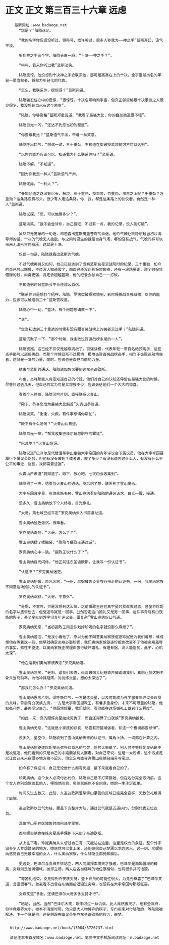 # 正文 正文 第三百三十六章 远虑
        最新网址：www.badaoge.net
          “您是？”陆隐迷茫。
      
          “我的名字你应该没听过，但称号，或许听过，很多人称我为——神之手”蓝斯开口，语气平淡。
      
          听到神之手三个字，陆隐头皮一麻，“十决——神之手？”。
      
          “呵呵，看来你听过我”蓝斯淡笑。
      
          陆隐震惊，他没想到十决神之手会联系他，那可是高高在上的十决，全宇宙最出名的年轻一辈当权者，将权力年轻化的代表。
      
          “怎么，我联系你，很惊讶？”蓝斯问道。
      
          陆隐强忍住心中的震惊，“很惊讶，十决名号响彻宇宙，但真正够资格跟十决攀谈之人很少很少，我没想到自己有这个荣幸”。
      
          “陆隐，你够资格”蓝斯郑重说道，“我看了最强大比，你的叠加劲道很不错”。
      
          陆隐目光一闪，“还达不到您当初的程度”。
      
          “你要跟我比？”蓝斯语气平淡，带着一丝笑意。
      
          陆隐呼出口气，“想试一试，三十重劲，不知道在突破探索境前可不可以达到”。
      
          “以你的能力应该可以，知道我为什么联系你吗？”蓝斯道。
      
          陆隐不解，“不知道”。
      
          “因为你我是一种人”蓝斯语气严肃。
      
          陆隐诧异，“一种人？”。
      
          “叠加劲道之路没有尽头，极境，三十重劲，探索境，百重劲，那再之上呢？千重劲？万重劲？这条路没有尽头，很少有人走这条路，你，我，都是这条路上的佼佼者，自然是一种人”蓝斯道。
      
          陆隐试探，“您，可以施展多少？”。
      
          蓝斯淡笑，“我不会告诉你，自己猜吧，不过有一点，我的记录，没人能打破”。
      
          虽然只是简单的一句话，却透露出蓝斯掩盖苍穹的自信，他的气魄让陆隐想起当初沙海导师的话，十决的气魄无人能敌，与之同时诞生的就是自身气场，哪怕没有战气，气魄同样可以带来无法形容的威压，这就是十决。
      
          仅仅一句话，陆隐就看出蓝斯的气魄。
      
          不过气魄再强又如何，自己已经达到了当初蓝斯在星空战院时的纪录，三十重劲，如今的自己可以施展，不过没人知道罢了，而自己还没达到极境巅峰，还有一段路要走，那个时候凭借赚的钱，肉身更强，肯定会超越蓝斯，他的纪录会被自己一一打破。
      
          不知道到时候蓝斯会不会还那么自信。
      
          “联系你只是想打个招呼，陆隐，尽快突破探索境吧，到时候挑战百强战榜，以你的能力，应该可以触碰前二十”蓝斯赞叹道。
      
          陆隐心中一动，“蓝决，有个问题想请教一下”。
      
          “说”。
      
          “您当初达到三十重劲的时候有没有跟百强战榜上的强者交过手？”陆隐问道。
      
          蓝斯沉默了一下，“那个时候，我击败过百强战榜末尾的一人”。
      
          陆隐震撼，这已经不仅仅是越级挑战了，百强战榜，代表年轻一辈百名绝顶高手，这些高手都可以越级挑战，而那个时候蓝斯不过极境，极境击败百强战榜高手，相当于击败巡航境强者，这就是十决的力量，同时，应该也是自己目前的力量。
      
          结束与蓝斯的通话，陆隐越加急切要到达东圣迪欧斯。
      
          布幽，炎峰那些人肯定知道自己的行踪，他们对自己的认知还停留在最强大比的时候，尽管只过去几天，但自己的实力可是又增强不少，应该会给他们一个大大的惊喜。
      
          看着个人终端，陆隐沉吟片刻，直接联系火青山。
      
          “殿下，恭喜您成为最强大比魁首”火青山恭贺道。
      
          陆隐淡笑，“谢谢，火叔，有件事想请你帮忙”。
      
          “殿下有什么吩咐？”火青山认真道。
      
          陆隐目光一寒，“帮我收集巴泽尔玩忽职守的罪证”。
      
          “巴泽尔？”火青山惊讶。
      
          陆隐说道“巴泽尔是代替温蒂宇山坐镇大宇帝国的青年评议会下属议员，他在大宇帝国要履行下属议员职务，但他有没有做到？或者说，做了多少？有没有迫害过什么人，有没有什么不公平的事迹，这些，我都需要证据”。
      
          火青山严肃道“我知道了，殿下，放心吧，七天内会收集到”。
      
          陆隐恩了一声，结束与火青山的通话，随后想了想，联系到了雪山奥纳。
      
          大宇帝国真宇星，奥纳家族书房，雪山奥纳看到陆隐的通讯请求，目光一震，接通。
      
          没多久，雪山奥纳放下个人终端，目光挣扎。
      
          “大哥，第七域已经平定”罗克奥纳步入书房激动道。
      
          雪山奥纳脸色低沉，很难看。
      
          罗克奥纳奇怪，“大哥，怎么了？”。
      
          雪山奥纳揉了揉脑袋，“刚刚与摄政王通过话”。
      
          罗克奥纳心中一跳，“摄政王说什么了？”。
      
          雪山奥纳目光闪烁，“他正前往东圣迪欧斯，让我写一份认证书”。
      
          “认证书？”罗克奥纳迷茫。
      
          雪山奥纳抬眼，目光冰寒，“一份，珍妮被炼炎星强行带走的认证书，一份，我奥纳家族不同意这场婚礼的认证书”。
      
          罗克奥纳沉默，“大哥，不意外”。
      
          “是啊，不意外，只是没想到这么快，之前摄政王还在真宇星时我就表过态，甚至将珍妮的名字从族谱划去，但驱逐珍妮是一回事，公然否定这门婚礼又是另一回事，这件事背后有白夜族的影子，甚至牵扯到外宇宙青年评议会，很复杂”雪山奥纳叹口气道。
      
          罗克奥纳无奈，“当初摄政王同意你划掉珍妮的名字就没那么麻烦了”。
      
          雪山奥纳苦涩，“是我小看他了，原以为他不同意奥纳家族驱逐珍妮是为我们着想，谁成想他在等着这一刻，他早就确定炎峰必娶珍妮，我们奥纳家族驱逐珍妮也改变不了他被炎峰羞辱的事实，索性不驱逐，以奥纳家族正规理由强行破坏婚礼，有理有据，没人能阻扰，此子，心机太深”。
      
          “他在逼我们奥纳家族表态”罗克奥纳道。
      
          雪山奥纳冷笑，“是啊，逼我们表态，借着最强大比魁首声威逼迫我们，真想让我这把老骨头当马前卒，为他冲锋陷阵，对抗炼炎星，想的太深远了”。
      
          “那我们怎么办？”罗克奥纳问道。
      
          雪山奥纳思考片刻，深呼吸口气，一方是炼炎星，以及可能成为外宇宙青年评议会议员的炎峰，背后有白夜族支持，一方是大宇帝国摄政王，有着多重身份，未来不可限量的陆隐，他权衡利弊，最终坚定目光，“他既然想要，我们就给，看他能在这场婚礼上做到什么程度”。
      
          “如此一来，真的跟炼炎星结成死仇了，而且还得罪了白夜族”罗克奥纳担忧。
      
          雪山奥纳无奈，“这就是小家族的悲哀，尽管有狩猎境强者，却连一个极境都要忌惮”。
      
          没多久，星空中，陆隐收到了雪山奥纳传来的认证书，嘴角上扬，一切都在计算之内。
      
          雪山奥纳想驱逐珍妮奥纳弥补对自己的亏欠，想的太简单了，别人可不管珍妮奥纳是不是被驱逐，他们看到的只是自己的未婚妻被别人娶走，对自己来说，这是一大污点，这个污点足以让自己未来在很多地方抬不起头，他怎么可能容许雪山奥纳轻描带写带过。
      
          如今有了保证书，自己无论做什么都有凭据，接下来就看自己的了。
      
          珍妮奥纳，这个女人必须付出代价，陆隐自己是不打算娶她，但在名分完全取消前，这个女人也别想嫁给其他人，哪怕他同意，奥纳家族也不会同意，她的一生注定孤单。
      
          时间又过去数天，此刻，东圣迪欧斯温蒂宇山掌管的区域已经完全变样，无数贺礼堆满了庭院。
      
          圣迪欧斯以云气为柱，覆盖下方整片大陆，通过云气就是五道拱门，分别代表五位议员。
      
          温蒂宇山所在区域暂时由巴泽尔掌管。
      
          而珍妮奥纳也在炼炎星高手保护下来到了圣迪欧斯。
      
          从上往下看，珍妮奥纳从未想过自己有一天能站在这里，这里是权力的象征，整个外宇宙多少人梦想踏足的地方，她居然可以登上来，还能嫁给自己梦寐以求的男人，这一刻，珍妮奥纳感觉自己是最幸福的女人，什么奥纳家族，什么陆隐全都抛却脑后。
      
          更远处，巴泽尔与炎峰并排站立，两人同属探索境天才强者，巴泽尔是海姆疆域的精英，炎峰则是沧澜疆域，抛却立场，两人在各自疆域的地位很相似，也有很多共同话题。
      
          “等婚礼结束，炎兄得到白夜族支持，登上议员的可能性很大，为兄先恭喜了”巴泽尔笑道，言语很客气，丝毫看不出曾在布幽面前诋毁过炎峰，也没有在大宇帝国时那般狂妄。
      
          炎峰笑道“多谢，还请巴泽尔大哥多多支持才行”。
      
          “哈哈，当然，当然”巴泽尔大笑，眼中闪过一丝讥讽，此人虽然很天才，也有些沉府，但毕竟眼界太小，根本不清楚时局，他只是大人物博弈的棋子，专门用来对付陆隐的，等陆隐被解决，下一个就是他，还妄想跟布幽议员争夺东圣迪欧斯的权力，做梦。
      
      
      http://www.badaoge.net/book/13084/5726737.html
      
      请记住本书首发域名：www.badaoge.net。笔尖中文手机版阅读网址：m.badaoge.net
